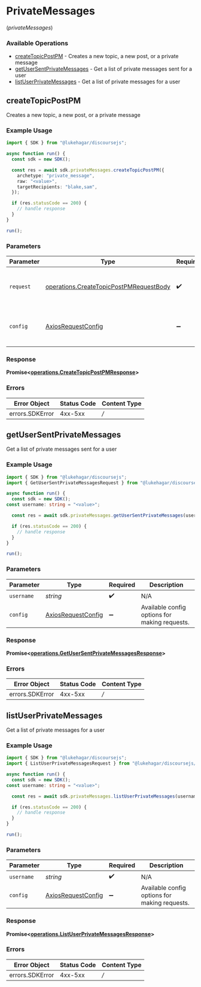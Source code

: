 # PrivateMessages
(*privateMessages*)

### Available Operations

* [createTopicPostPM](#createtopicpostpm) - Creates a new topic, a new post, or a private message
* [getUserSentPrivateMessages](#getusersentprivatemessages) - Get a list of private messages sent for a user
* [listUserPrivateMessages](#listuserprivatemessages) - Get a list of private messages for a user

## createTopicPostPM

Creates a new topic, a new post, or a private message

### Example Usage

```typescript
import { SDK } from "@lukehagar/discoursejs";

async function run() {
  const sdk = new SDK();

  const res = await sdk.privateMessages.createTopicPostPM({
    archetype: "private_message",
    raw: "<value>",
    targetRecipients: "blake,sam",
  });

  if (res.statusCode == 200) {
    // handle response
  }
}

run();
```

### Parameters

| Parameter                                                                                              | Type                                                                                                   | Required                                                                                               | Description                                                                                            |
| ------------------------------------------------------------------------------------------------------ | ------------------------------------------------------------------------------------------------------ | ------------------------------------------------------------------------------------------------------ | ------------------------------------------------------------------------------------------------------ |
| `request`                                                                                              | [operations.CreateTopicPostPMRequestBody](../../sdk/models/operations/createtopicpostpmrequestbody.md) | :heavy_check_mark:                                                                                     | The request object to use for the request.                                                             |
| `config`                                                                                               | [AxiosRequestConfig](https://axios-http.com/docs/req_config)                                           | :heavy_minus_sign:                                                                                     | Available config options for making requests.                                                          |


### Response

**Promise<[operations.CreateTopicPostPMResponse](../../sdk/models/operations/createtopicpostpmresponse.md)>**
### Errors

| Error Object    | Status Code     | Content Type    |
| --------------- | --------------- | --------------- |
| errors.SDKError | 4xx-5xx         | */*             |

## getUserSentPrivateMessages

Get a list of private messages sent for a user

### Example Usage

```typescript
import { SDK } from "@lukehagar/discoursejs";
import { GetUserSentPrivateMessagesRequest } from "@lukehagar/discoursejs/dist/sdk/models/operations";

async function run() {
  const sdk = new SDK();
const username: string = "<value>";

  const res = await sdk.privateMessages.getUserSentPrivateMessages(username);

  if (res.statusCode == 200) {
    // handle response
  }
}

run();
```

### Parameters

| Parameter                                                    | Type                                                         | Required                                                     | Description                                                  |
| ------------------------------------------------------------ | ------------------------------------------------------------ | ------------------------------------------------------------ | ------------------------------------------------------------ |
| `username`                                                   | *string*                                                     | :heavy_check_mark:                                           | N/A                                                          |
| `config`                                                     | [AxiosRequestConfig](https://axios-http.com/docs/req_config) | :heavy_minus_sign:                                           | Available config options for making requests.                |


### Response

**Promise<[operations.GetUserSentPrivateMessagesResponse](../../sdk/models/operations/getusersentprivatemessagesresponse.md)>**
### Errors

| Error Object    | Status Code     | Content Type    |
| --------------- | --------------- | --------------- |
| errors.SDKError | 4xx-5xx         | */*             |

## listUserPrivateMessages

Get a list of private messages for a user

### Example Usage

```typescript
import { SDK } from "@lukehagar/discoursejs";
import { ListUserPrivateMessagesRequest } from "@lukehagar/discoursejs/dist/sdk/models/operations";

async function run() {
  const sdk = new SDK();
const username: string = "<value>";

  const res = await sdk.privateMessages.listUserPrivateMessages(username);

  if (res.statusCode == 200) {
    // handle response
  }
}

run();
```

### Parameters

| Parameter                                                    | Type                                                         | Required                                                     | Description                                                  |
| ------------------------------------------------------------ | ------------------------------------------------------------ | ------------------------------------------------------------ | ------------------------------------------------------------ |
| `username`                                                   | *string*                                                     | :heavy_check_mark:                                           | N/A                                                          |
| `config`                                                     | [AxiosRequestConfig](https://axios-http.com/docs/req_config) | :heavy_minus_sign:                                           | Available config options for making requests.                |


### Response

**Promise<[operations.ListUserPrivateMessagesResponse](../../sdk/models/operations/listuserprivatemessagesresponse.md)>**
### Errors

| Error Object    | Status Code     | Content Type    |
| --------------- | --------------- | --------------- |
| errors.SDKError | 4xx-5xx         | */*             |
